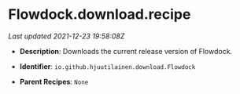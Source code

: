# Flowdock.download.recipe

_Last updated 2021-12-23 19:58:08Z_

- **Description**: Downloads the current release version of Flowdock.

- **Identifier**: `io.github.hjuutilainen.download.Flowdock`

- **Parent Recipes**: `None`
